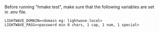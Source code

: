 Before running "hmake test", make sure that the following variables
are set in .env file.

~~~~~~~~~~~~~~~~~~~~~~~~~~~~~~~~~~~~~~~~~~~~~~~~~~~~~~~~~~~~~~~~~~~~~~~~~~~~~~~
LIGHTWAVE_DOMAIN=<domain eg: lightwave.local>
LIGHTWAVE_PASS=<password min 8 chars, 1 cap, 1 num, 1 special>
~~~~~~~~~~~~~~~~~~~~~~~~~~~~~~~~~~~~~~~~~~~~~~~~~~~~~~~~~~~~~~~~~~~~~~~~~~~~~~~
